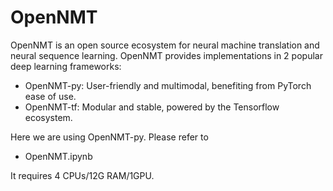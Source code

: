 # OpenNMT

OpenNMT is an open source ecosystem for neural machine translation and neural sequence learning. OpenNMT provides implementations in 2 popular deep learning frameworks:

- OpenNMT-py: User-friendly and multimodal, benefiting from PyTorch ease of use.
- OpenNMT-tf: Modular and stable, powered by the Tensorflow ecosystem.

Here we are using OpenNMT-py. Please refer to

- OpenNMT.ipynb

It requires 4 CPUs/12G RAM/1GPU.
